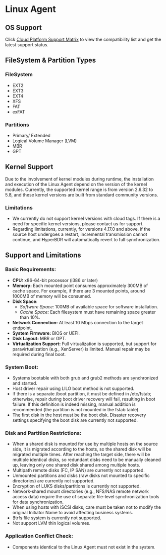 # Linux Agent

## OS Support

Click [Cloud Platform Support Matrix](https://365.kdocs.cn/l/cpoTwyjxNQ1L) to view the compatibility list and get the latest support status.

## FileSystem & Partition Types

### FileSystem

* EXT2
* EXT3
* EXT4
* XFS
* FAT
* exFAT

### Partitions

* Primary/ Extended 
* Logical Volume Manager (LVM)
* MBR
* GPT

## Kernel Support

Due to the involvement of kernel modules during runtime, the installation and execution of the Linux Agent depend on the version of the kernel modules. Currently, the supported kernel range is from version 2.6.32 to 5.8, and these kernel versions are built from standard community versions.

### Limitations

* We currently do not support kernel versions with cloud tags. If there is a need for specific kernel versions, please contact us for support.
* Regarding limitations, currently, for versions 4.17.0 and above, if the source host undergoes a restart, incremental transmission cannot continue, and HyperBDR will automatically revert to full synchronization.


## Support and Limitations

### Basic Requirements:
- **CPU:** x86-64-bit processor (i386 or later)
- **Memory:** Each mounted point consumes approximately 300MB of cache space. For example, if there are 3 mounted points, around 1000MB of memory will be consumed.
- **Disk Space:**
  - *Software Space:* 100MB of available space for software installation.
  - *Cache Space:* Each filesystem must have remaining space greater than 10%.
- **Network Connection:** At least 10 Mbps connection to the target endpoint.
- **System Firmware:** BIOS or UEFI.
- **Disk Layout:** MBR or GPT.
- **Virtualization Support:** Full virtualization is supported, but support for paravirtualization (e.g., XenServer) is limited. Manual repair may be required during final boot.

### System Boot:
- Systems bootable with both grub and grub2 methods are synchronized and started.
- Host driver repair using LILO boot method is not supported.
- If there is a separate /boot partition, it must be defined in /etc/fstab; otherwise, repair during boot driver recovery will fail, resulting in boot failure. If this definition is indeed missing, manual addition is recommended (the partition is not mounted in the fstab table).
- The first disk in the host must be the boot disk. Disaster recovery settings specifying the boot disk are currently not supported.

### Disk and Partition Restrictions:
- When a shared disk is mounted for use by multiple hosts on the source side, it is migrated according to the hosts, so the shared disk will be migrated multiple times. After reaching the target side, there will be multiple identical disks, so redundant disks need to be manually cleaned up, leaving only one shared disk shared among multiple hosts.
- Multipath remote disks (FC, IP SAN) are currently not supported.
- Unmounted partitions and disks (raw disks not mounted to specific directories) are currently not supported.
- Encryption of LUKS disks/partitions is currently not supported.
- Network-shared mount directories (e.g., NFS/NAS remote network access data) require the use of separate file-level synchronization tools for data synchronization.
- When using hosts with iSCSI disks, care must be taken not to modify the original Initiator Name to avoid affecting business systems.
- Btrfs file system is currently not supported.
- Not support LVM thin logical volumes.

### Application Conflict Check:
- Components identical to the Linux Agent must not exist in the system.

